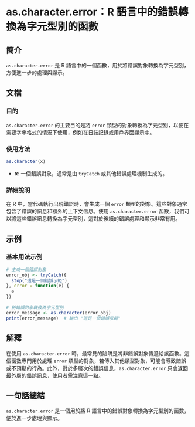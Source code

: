 <!--
Meta Description: # as.character.error：R 語言中的錯誤轉換為字元型別的函數 ## 簡介 `as.character.error` 是 R 語言中的一個函數，用於將錯誤對象轉換為字元型別，方便進一步的處理與顯示。 ## 文檔 ### 目的 `as.character.error` 的主要目的是將 ...
Meta Keywords: error, character, trycatch, 類型的對象, error_obj
-->

# as.character.error：R 語言中的錯誤轉換為字元型別的函數

## 簡介
`as.character.error` 是 R 語言中的一個函數，用於將錯誤對象轉換為字元型別，方便進一步的處理與顯示。

## 文檔
### 目的
`as.character.error` 的主要目的是將 `error` 類型的對象轉換為字元型別，以便在需要字串格式的情況下使用，例如在日誌記錄或用戶界面顯示中。

### 使用方法
```R
as.character(x)
```
- **x**: 一個錯誤對象，通常是由 `tryCatch` 或其他錯誤處理機制生成的。

### 詳細說明
在 R 中，當代碼執行出現錯誤時，會生成一個 `error` 類型的對象。這些對象通常包含了錯誤的訊息和額外的上下文信息。使用 `as.character.error` 函數，我們可以將這些錯誤訊息轉換為字元型別，這對於後續的錯誤處理和顯示非常有用。

## 示例
### 基本用法示例
```R
# 生成一個錯誤對象
error_obj <- tryCatch({
  stop("這是一個錯誤示範")
}, error = function(e) {
  e
})

# 將錯誤對象轉換為字元型別
error_message <- as.character(error_obj)
print(error_message)  # 輸出 "這是一個錯誤示範"
```

## 解釋
在使用 `as.character.error` 時，最常見的陷阱是將非錯誤對象傳遞給該函數。這個函數專門用於處理 `error` 類型的對象，若傳入其他類型對象，可能會導致錯誤或不預期的行為。此外，對於多層次的錯誤信息，`as.character.error` 只會返回最外層的錯誤訊息，使用者需注意這一點。

## 一句話總結
`as.character.error` 是一個用於將 R 語言中的錯誤對象轉換為字元型別的函數，便於進一步處理與顯示。